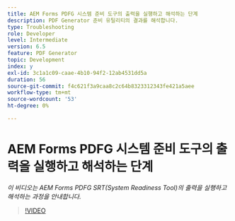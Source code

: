 ```yaml
---
title: AEM Forms PDFG 시스템 준비 도구의 출력을 실행하고 해석하는 단계
description: PDF Generator 준비 유틸리티의 결과를 해석합니다.
type: Troubleshooting
role: Developer
level: Intermediate
version: 6.5
feature: PDF Generator
topic: Development
index: y
exl-id: 3c1a1c09-caae-4b10-94f2-12ab4531dd5a
duration: 56
source-git-commit: f4c621f3a9caa8c2c64b8323312343fe421a5aee
workflow-type: tm+mt
source-wordcount: '53'
ht-degree: 0%

---
```


# AEM Forms PDFG 시스템 준비 도구의 출력을 실행하고 해석하는 단계

*이 비디오는 AEM Forms PDFG SRT(System Readiness Tool)의 출력을 실행하고 해석하는 과정을 안내합니다.*

>[!VIDEO](https://video.tv.adobe.com/v/335543?quality=12&learn=on)
